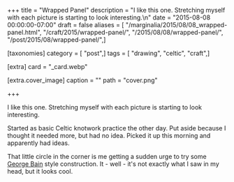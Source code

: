 +++
title = "Wrapped Panel"
description = "I like this one. Stretching myself with each picture is starting to look interesting.\n"
date = "2015-08-08 00:00:00-07:00"
draft = false
aliases = [ "/marginalia/2015/08/08_wrapped-panel.html", "/craft/2015/wrapped-panel/", "/2015/08/08/wrapped-panel/", "/post/2015/08/wrapped-panel/",]

[taxonomies]
category = [ "post",]
tags = [ "drawing", "celtic", "craft",]

[extra]
card = "_card.webp"

[extra.cover_image]
caption = ""
path = "cover.png"

+++

I like this one. Stretching myself with each picture is starting to look interesting.
<!--more-->

Started as basic Celtic knotwork practice the other day.
Put aside because I thought it needed more, but had no idea. Picked it up
this morning and apparently had ideas.

That little circle in the corner is me getting a sudden urge to try some
[George Bain][] style construction. It - well - it's not exactly what I
saw in my head, but it looks cool.

[George Bain]: https://en.wikipedia.org/wiki/George_Bain_(artist)